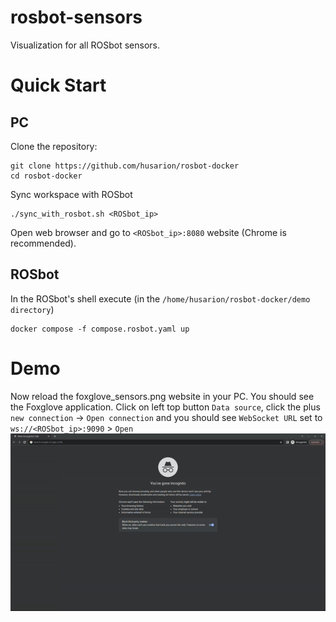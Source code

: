 # rosbot-sensors
Visualization for all ROSbot sensors.

# Quick Start
## PC
Clone the repository:
```
git clone https://github.com/husarion/rosbot-docker
cd rosbot-docker
```

Sync workspace with ROSbot
```
./sync_with_rosbot.sh <ROSbot_ip>
```

Open web browser and go to `<ROSbot_ip>:8080` website (Chrome is recommended).

## ROSbot
In the ROSbot's shell execute (in the `/home/husarion/rosbot-docker/demo directory`)
```
docker compose -f compose.rosbot.yaml up
```

# Demo
Now reload the foxglove_sensors.png website in your PC. You should see the Foxglove application. Click on left top button `Data source`, click the plus `new connection` -> `Open connection` and you should see `WebSocket URL` set to `ws://<ROSbot_ip>:9090` > `Open`
![foxglove_sensors](.docs/foxglove_connect.gif)